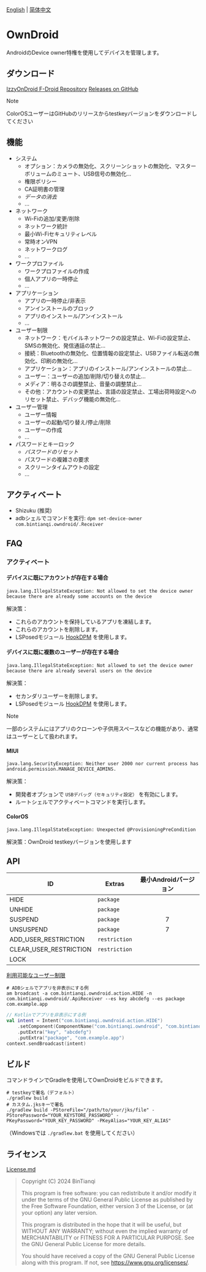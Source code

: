 [English](Readme-en.md) | [简体中文](Readme.md)

# OwnDroid

AndroidのDevice owner特権を使用してデバイスを管理します。

## ダウンロード

[IzzyOnDroid F-Droid Repository](https://apt.izzysoft.de/fdroid/index/apk/com.bintianqi.owndroid)
[Releases on GitHub](https://github.com/BinTianqi/OwnDroid/releases)

> [!NOTE]
> ColorOSユーザーはGitHubのリリースからtestkeyバージョンをダウンロードしてください

## 機能

- システム
  - オプション：カメラの無効化、スクリーンショットの無効化、マスターボリュームのミュート、USB信号の無効化...
  - 権限ポリシー
  - CA証明書の管理
  - _データの消去_
  - ...
- ネットワーク
  - Wi-Fiの追加/変更/削除
  - ネットワーク統計
  - 最小Wi-Fiセキュリティレベル
  - 常時オンVPN
  - ネットワークログ
  - ...
- ワークプロファイル
  - ワークプロファイルの作成
  - 個人アプリの一時停止
  - ...
- アプリケーション
  - アプリの一時停止/非表示
  - アンインストールのブロック
  - アプリのインストール/アンインストール
  - ...
- ユーザー制限
  - ネットワーク：モバイルネットワークの設定禁止、Wi-Fiの設定禁止、SMSの無効化、発信通話の禁止...
  - 接続：Bluetoothの無効化、位置情報の設定禁止、USBファイル転送の無効化、印刷の無効化...
  - アプリケーション：アプリのインストール/アンインストールの禁止...
  - ユーザー：ユーザーの追加/削除/切り替えの禁止...
  - メディア：明るさの調整禁止、音量の調整禁止...
  - その他：アカウントの変更禁止、言語の設定禁止、工場出荷時設定へのリセット禁止、デバッグ機能の無効化...
- ユーザー管理
  - ユーザー情報
  - ユーザーの起動/切り替え/停止/削除
  - ユーザーの作成
  - ...
- パスワードとキーロック
  - _パスワードのリセット_
  - パスワードの複雑さの要求
  - スクリーンタイムアウトの設定
  - ...

## アクティベート

- Shizuku (推奨)
- adbシェルでコマンドを実行: `dpm set-device-owner com.bintianqi.owndroid/.Receiver`

## FAQ

### アクティベート

#### デバイスに既にアカウントが存在する場合

```text
java.lang.IllegalStateException: Not allowed to set the device owner because there are already some accounts on the device
```

解決策：
- これらのアカウントを保持しているアプリを凍結します。
- これらのアカウントを削除します。
- LSPosedモジュール [HookDPM](https://github.com/BinTianqi/HookDPM) を使用します。

#### デバイスに既に複数のユーザーが存在する場合

```text
java.lang.IllegalStateException: Not allowed to set the device owner because there are already several users on the device
```

解決策：
- セカンダリユーザーを削除します。
- LSPosedモジュール [HookDPM](https://github.com/BinTianqi/HookDPM) を使用します。

> [!NOTE]
> 一部のシステムにはアプリのクローンや子供用スペースなどの機能があり、通常はユーザーとして扱われます。

#### MIUI

```text
java.lang.SecurityException: Neither user 2000 nor current process has android.permission.MANAGE_DEVICE_ADMINS.
```

解決策：
- 開発者オプションで `USBデバッグ（セキュリティ設定）` を有効にします。
- ルートシェルでアクティベートコマンドを実行します。

#### ColorOS

```text
java.lang.IllegalStateException: Unexpected @ProvisioningPreCondition
```

解決策：OwnDroid testkeyバージョンを使用します

## API

| ID                     | Extras        | 最小Androidバージョン |
|------------------------|---------------|:---------------------:|
| HIDE                   | `package`     |                       |
| UNHIDE                 | `package`     |                       |
| SUSPEND                | `package`     |           7           |
| UNSUSPEND              | `package`     |           7           |
| ADD_USER_RESTRICTION   | `restriction` |                       |
| CLEAR_USER_RESTRICTION | `restriction` |                       |
| LOCK                   |               |                       |

[利用可能なユーザー制限](https://developer.android.com/reference/android/os/UserManager#constants_1)

```shell
# ADBシェルでアプリを非表示にする例
am broadcast -a com.bintianqi.owndroid.action.HIDE -n com.bintianqi.owndroid/.ApiReceiver --es key abcdefg --es package com.example.app
```

```kotlin
// Kotlinでアプリを非表示にする例
val intent = Intent("com.bintianqi.owndroid.action.HIDE")
    .setComponent(ComponentName("com.bintianqi.owndroid", "com.bintianqi.owndroid.ApiReceiver"))
    .putExtra("key", "abcdefg")
    .putExtra("package", "com.example.app")
context.sendBroadcast(intent)
```

## ビルド

コマンドラインでGradleを使用してOwnDroidをビルドできます。
```shell
# testkeyで署名（デフォルト）
./gradlew build
# カスタム.jksキーで署名
./gradlew build -PStoreFile="/path/to/your/jks/file" -PStorePassword="YOUR_KEYSTORE_PASSWORD" -PKeyPassword="YOUR_KEY_PASSWORD" -PKeyAlias="YOUR_KEY_ALIAS"
```
（Windowsでは `./gradlew.bat` を使用してください）

## ライセンス

[License.md](LICENSE.md)

> Copyright (C)  2024  BinTianqi
>
> This program is free software: you can redistribute it and/or modify it under the terms of the GNU General Public License as published by the Free Software Foundation, either version 3 of the License, or (at your option) any later version.
>
> This program is distributed in the hope that it will be useful, but WITHOUT ANY WARRANTY; without even the implied warranty of MERCHANTABILITY or FITNESS FOR A PARTICULAR PURPOSE.  See the GNU General Public License for more details.
>
> You should have received a copy of the GNU General Public License along with this program.  If not, see <https://www.gnu.org/licenses/>.
